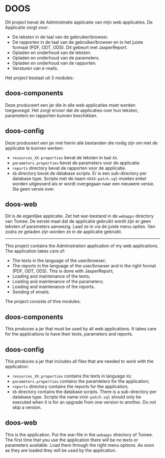 DOOS
====

Dit project bevat de Administratie applicatie van mijn web applicaties. De Applicatie zorgt voor:
* De teksten in de taal van de gebruiker/browser.
* De rapporten in de taal van de gebruiker/browser en in het juiste formaat (PDF, ODT, ODS). Dit gebeurt met JasperReport.
* Opladen en onderhoud van de teksten.
* Opladen en onderhoud van de parameters.
* Opladen en onderhoud van de rapporten.
* Versturen van e-mails.

Het project bestaat uit 3 modules:

doos-components
---------------

Deze produceert een jar die in alle web applicaties moet worden toegevoegd.  Het zorgt ervoor dat de applicaties over hun teksten, parameters en rapporten kunnen beschikken.

doos-config
-----------

Deze produceert een jar met hierin alle bestanden die nodig zijn om met de applicatie te kunnen werken:
* `resources_XX.properties` bevat de teksten in taal `XX`.
* `parameters.properties` bevat de parameters voor de applicatie.
* `reports` directory bevat de rapporten voor de applicatie.
* `db` directory bevat de database scripts. Er is een sub-directory per database type. Scripts met de naam `XXXX-patch.sql` moeten enkel worden uitgevoerd als er wordt overgegaan naar een nieuwere versie. Sla geen versie over.

doos-web
--------

Dit is de eigenlijke applicatie. Zet het war-bestand in de `webapps` directory van Tomee. De eerste maal dat de applicatie gebruikt wordt zijn er geen teksten of parameters aanwezig. Laad ze in via de juiste menu opties. Van zodra ze geladen zijn worden ze in de applicatie gebruikt.

<hr />

This project contains the Administration application of my web applications. The application takes care of:
* The texts in the language of the user/browser;
* The reports in the language of the user/browser and in the right format (PDF, ODT, ODS). This is done with JasperReport;
* Loading and maintenance of the texts;
* Loading and maintenance of the parameters;
* Loading and maintenance of the reports.
* Sending of emails.

The project consists of thre modules:

doos-components
---------------

This produces a jar that must be used by all web applications. It takes care for the applications to have their texts, parameters and reports.

doos-config
-----------

This produces a jar that includes all files that are needed to work with the application:
* `resources_XX.properties` contains the texts in language `XX`;
* `parameters.properties` contains the paramleters for the application;
* `reports` directory contains the reports for the application;
* `db` directory contains the database scripts. There is a sub-directory per database type. Scripts the name `XXXX-patch.sql` should only be executed when it is for an upgrade from one version to another. Do not skip a version.

doos-web
--------

This is the application. Put the war-file in the `webapps` directory of Tomee. The first time that you use the application there will be no texts or parameters available. Load them through the right menu options. As soon as they are loaded they will be used by the application.
